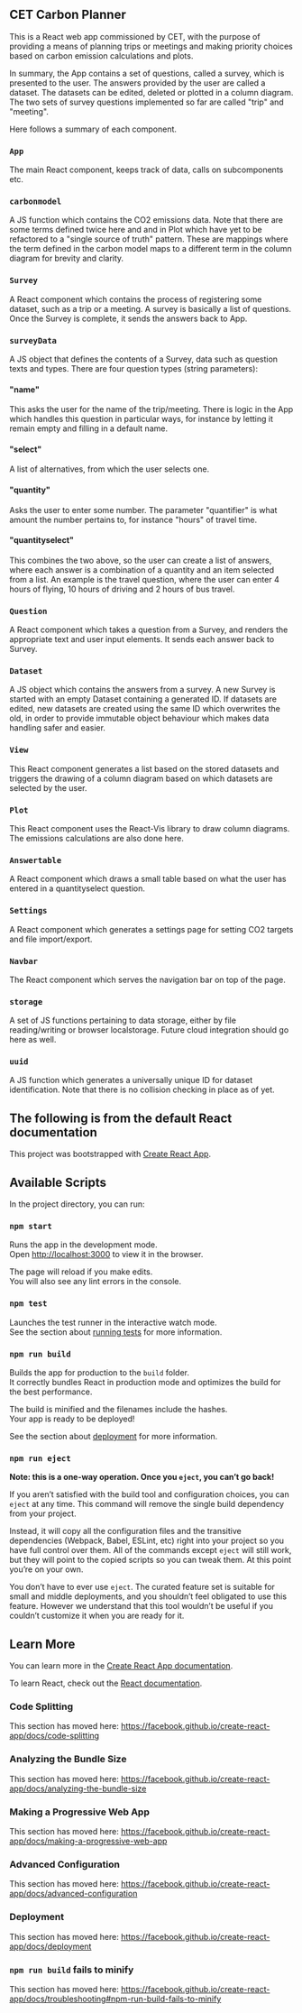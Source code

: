 ## CET Carbon Planner

This is a React web app commissioned by CET, with the purpose of providing a means of planning trips or meetings and making priority choices based on carbon emission calculations and plots.

In summary, the App contains a set of questions, called a survey, which is presented to the user. The answers provided by the user are called a dataset. The datasets can be edited, deleted or plotted in a column diagram. The two sets of survey questions implemented so far are called "trip" and "meeting".

Here follows a summary of each component.

### `App`

The main React component, keeps track of data, calls on subcomponents etc.

### `carbonmodel`

A JS function which contains the CO2 emissions data. Note that there are some terms defined twice here and and in Plot which have yet to be refactored to a "single source of truth" pattern. These are mappings where the term defined in the carbon model maps to a different term in the column diagram for brevity and clarity.

### `Survey`

A React component which contains the process of registering some dataset, such as a trip or a meeting. A survey is basically a list of questions. Once the Survey is complete, it sends the answers back to App.

### `surveyData`

A JS object that defines the contents of a Survey, data such as question texts and types. There are four question types (string parameters):

#### "name"

This asks the user for the name of the trip/meeting. There is logic in the App which handles this question in
particular ways, for instance by letting it remain empty and filling in a default name.

#### "select"

A list of alternatives, from which the user selects one.

#### "quantity"

Asks the user to enter some number. The parameter "quantifier" is what amount the number pertains to, for instance "hours" of travel time.

#### "quantityselect"

This combines the two above, so the user can create a list of answers, where each answer is
a combination of a quantity and an item selected from a list. An example is the travel question, where the user can
enter 4 hours of flying, 10 hours of driving and 2 hours of bus travel.

### `Question`

A React component which takes a question from a Survey, and renders the appropriate text and user input elements. It sends each answer back to Survey.

### `Dataset`

A JS object which contains the answers from a survey. A new Survey is started with an empty Dataset containing a generated ID. If datasets are edited, new datasets are created using the same ID which overwrites the old, in order to provide immutable object behaviour which makes data handling safer and easier.

### `View`

This React component generates a list based on the stored datasets and triggers the drawing of a column diagram based on which datasets are selected by the user.

### `Plot`

This React component uses the React-Vis library to draw column diagrams. The emissions calculations are also done here.

### `Answertable`

A React component which draws a small table based on what the user has entered in a quantityselect question.

### `Settings`

A React component which generates a settings page for setting CO2 targets and file import/export.

### `Navbar`

The React component which serves the navigation bar on top of the page.

### `storage`

A set of JS functions pertaining to data storage, either by file reading/writing or browser localstorage. Future cloud integration should go here as well.

### `uuid`

A JS function which generates a universally unique ID for dataset identification. Note that there is no collision checking in place as of yet.

## The following is from the default React documentation

This project was bootstrapped with [Create React App](https://github.com/facebook/create-react-app).

## Available Scripts

In the project directory, you can run:

### `npm start`

Runs the app in the development mode.<br>
Open [http://localhost:3000](http://localhost:3000) to view it in the browser.

The page will reload if you make edits.<br>
You will also see any lint errors in the console.

### `npm test`

Launches the test runner in the interactive watch mode.<br>
See the section about [running tests](https://facebook.github.io/create-react-app/docs/running-tests) for more information.

### `npm run build`

Builds the app for production to the `build` folder.<br>
It correctly bundles React in production mode and optimizes the build for the best performance.

The build is minified and the filenames include the hashes.<br>
Your app is ready to be deployed!

See the section about [deployment](https://facebook.github.io/create-react-app/docs/deployment) for more information.

### `npm run eject`

**Note: this is a one-way operation. Once you `eject`, you can’t go back!**

If you aren’t satisfied with the build tool and configuration choices, you can `eject` at any time. This command will remove the single build dependency from your project.

Instead, it will copy all the configuration files and the transitive dependencies (Webpack, Babel, ESLint, etc) right into your project so you have full control over them. All of the commands except `eject` will still work, but they will point to the copied scripts so you can tweak them. At this point you’re on your own.

You don’t have to ever use `eject`. The curated feature set is suitable for small and middle deployments, and you shouldn’t feel obligated to use this feature. However we understand that this tool wouldn’t be useful if you couldn’t customize it when you are ready for it.

## Learn More

You can learn more in the [Create React App documentation](https://facebook.github.io/create-react-app/docs/getting-started).

To learn React, check out the [React documentation](https://reactjs.org/).

### Code Splitting

This section has moved here: https://facebook.github.io/create-react-app/docs/code-splitting

### Analyzing the Bundle Size

This section has moved here: https://facebook.github.io/create-react-app/docs/analyzing-the-bundle-size

### Making a Progressive Web App

This section has moved here: https://facebook.github.io/create-react-app/docs/making-a-progressive-web-app

### Advanced Configuration

This section has moved here: https://facebook.github.io/create-react-app/docs/advanced-configuration

### Deployment

This section has moved here: https://facebook.github.io/create-react-app/docs/deployment

### `npm run build` fails to minify

This section has moved here: https://facebook.github.io/create-react-app/docs/troubleshooting#npm-run-build-fails-to-minify
